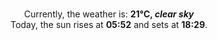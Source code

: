 <p  align="center"><br/>Currently, the weather is: <b> 21°C, <i>clear sky</i></b></br>Today, the sun rises at <b>05:52</b> and sets at <b>18:29</b>.</p>